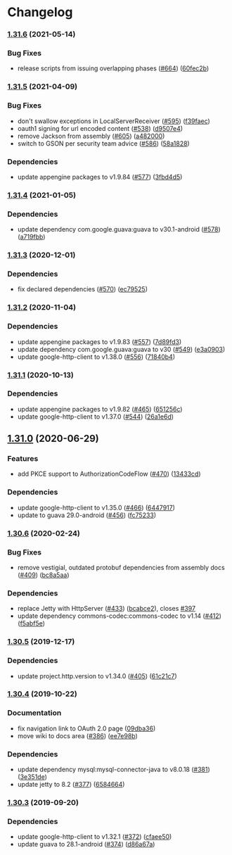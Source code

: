 # Changelog

### [1.31.6](https://www.github.com/googleapis/google-oauth-java-client/compare/v1.31.5...v1.31.6) (2021-05-14)


### Bug Fixes

* release scripts from issuing overlapping phases ([#664](https://www.github.com/googleapis/google-oauth-java-client/issues/664)) ([60fec2b](https://www.github.com/googleapis/google-oauth-java-client/commit/60fec2b9bbd5d632dff155a45a2ed0fa2f261c45))

### [1.31.5](https://www.github.com/googleapis/google-oauth-java-client/compare/v1.31.4...v1.31.5) (2021-04-09)


### Bug Fixes

* don't swallow exceptions in LocalServerReceiver ([#595](https://www.github.com/googleapis/google-oauth-java-client/issues/595)) ([f39faec](https://www.github.com/googleapis/google-oauth-java-client/commit/f39faec9980fa65602a216fbf34555b744139443))
* oauth1 signing for url encoded content ([#538](https://www.github.com/googleapis/google-oauth-java-client/issues/538)) ([d9507e4](https://www.github.com/googleapis/google-oauth-java-client/commit/d9507e4c367cc870b811e28e3b206ef4661c67d8))
* remove Jackson from assembly ([#605](https://www.github.com/googleapis/google-oauth-java-client/issues/605)) ([a482000](https://www.github.com/googleapis/google-oauth-java-client/commit/a482000eddf3c056f57492487c4a2f1e2f81feeb))
* switch to GSON per security team advice ([#586](https://www.github.com/googleapis/google-oauth-java-client/issues/586)) ([58a1828](https://www.github.com/googleapis/google-oauth-java-client/commit/58a1828e8e291c59494893b2632c294dffe98b23))


### Dependencies

* update appengine packages to v1.9.84 ([#577](https://www.github.com/googleapis/google-oauth-java-client/issues/577)) ([3fbd4d5](https://www.github.com/googleapis/google-oauth-java-client/commit/3fbd4d5205215447969adb7fa93a46f309eed4a5))

### [1.31.4](https://www.github.com/googleapis/google-oauth-java-client/compare/v1.31.3...v1.31.4) (2021-01-05)


### Dependencies

* update dependency com.google.guava:guava to v30.1-android ([#578](https://www.github.com/googleapis/google-oauth-java-client/issues/578)) ([a719fbb](https://www.github.com/googleapis/google-oauth-java-client/commit/a719fbb03701938aac125f456153433e41b69393))

### [1.31.3](https://www.github.com/googleapis/google-oauth-java-client/compare/v1.31.2...v1.31.3) (2020-12-01)


### Dependencies

* fix declared dependencies ([#570](https://www.github.com/googleapis/google-oauth-java-client/issues/570)) ([ec79525](https://www.github.com/googleapis/google-oauth-java-client/commit/ec79525da8bc50d4cb641a87c186a5870a61afd4))

### [1.31.2](https://www.github.com/googleapis/google-oauth-java-client/compare/v1.31.1...v1.31.2) (2020-11-04)


### Dependencies

* update appengine packages to v1.9.83 ([#557](https://www.github.com/googleapis/google-oauth-java-client/issues/557)) ([7d89fd3](https://www.github.com/googleapis/google-oauth-java-client/commit/7d89fd36810e5c29073e0ab571e7e433d4473996))
* update dependency com.google.guava:guava to v30 ([#549](https://www.github.com/googleapis/google-oauth-java-client/issues/549)) ([e3a0903](https://www.github.com/googleapis/google-oauth-java-client/commit/e3a0903fc405ea6fa86e62032dfb2a9fc9a23d1f))
* update google-http-client to v1.38.0 ([#556](https://www.github.com/googleapis/google-oauth-java-client/issues/556)) ([71840b4](https://www.github.com/googleapis/google-oauth-java-client/commit/71840b44348f70f9c1e226f51aae3761d71dc341))

### [1.31.1](https://www.github.com/googleapis/google-oauth-java-client/compare/v1.31.0...v1.31.1) (2020-10-13)


### Dependencies

* update appengine packages to v1.9.82 ([#465](https://www.github.com/googleapis/google-oauth-java-client/issues/465)) ([651256c](https://www.github.com/googleapis/google-oauth-java-client/commit/651256caaaa0f760c6e098d6dae10b0c939564d4))
* update google-http-client to v1.37.0 ([#544](https://www.github.com/googleapis/google-oauth-java-client/issues/544)) ([26a1e6d](https://www.github.com/googleapis/google-oauth-java-client/commit/26a1e6d17f984cc6c3d5a9d7dbfe984eda2c27bd))

## [1.31.0](https://www.github.com/googleapis/google-oauth-java-client/compare/v1.30.6...v1.31.0) (2020-06-29)


### Features

* add PKCE support to AuthorizationCodeFlow ([#470](https://www.github.com/googleapis/google-oauth-java-client/issues/470)) ([13433cd](https://www.github.com/googleapis/google-oauth-java-client/commit/13433cd7dd06267fc261f0b1d4764f8e3432c824))


### Dependencies

* update google-http-client to v1.35.0 ([#466](https://www.github.com/googleapis/google-oauth-java-client/issues/466)) ([6447917](https://www.github.com/googleapis/google-oauth-java-client/commit/6447917c657a5ae4267afbab74dfdb890bbfbf28))
* update to guava 29.0-android ([#456](https://www.github.com/googleapis/google-oauth-java-client/issues/456)) ([fc75233](https://www.github.com/googleapis/google-oauth-java-client/commit/fc752336af9cbdb9b2ed816a63d7bd3d8d1e2778))

### [1.30.6](https://www.github.com/googleapis/google-oauth-java-client/compare/v1.30.5...v1.30.6) (2020-02-24)


### Bug Fixes

* remove vestigial, outdated protobuf dependencies from assembly docs ([#409](https://www.github.com/googleapis/google-oauth-java-client/issues/409)) ([bc8a5aa](https://www.github.com/googleapis/google-oauth-java-client/commit/bc8a5aa3745b414bea035d9dad66882be7ad6311))


### Dependencies

* replace Jetty with HttpServer ([#433](https://www.github.com/googleapis/google-oauth-java-client/issues/433)) ([bcabce2](https://www.github.com/googleapis/google-oauth-java-client/commit/bcabce25df8b7dc9d3d0edfca009d47a465d1af3)), closes [#397](https://www.github.com/googleapis/google-oauth-java-client/issues/397)
* update dependency commons-codec:commons-codec to v1.14 ([#412](https://www.github.com/googleapis/google-oauth-java-client/issues/412)) ([f5abf5e](https://www.github.com/googleapis/google-oauth-java-client/commit/f5abf5e00b9785f48fdea55a9d993565c66af61a))

### [1.30.5](https://www.github.com/googleapis/google-oauth-java-client/compare/v1.30.4...v1.30.5) (2019-12-17)


### Dependencies

* update project.http.version to v1.34.0 ([#405](https://www.github.com/googleapis/google-oauth-java-client/issues/405)) ([61c21c7](https://www.github.com/googleapis/google-oauth-java-client/commit/61c21c7f6be6aca8285e3fedf1edab9a0faf3570))

### [1.30.4](https://www.github.com/googleapis/google-oauth-java-client/compare/v1.30.3...v1.30.4) (2019-10-22)


### Documentation

* fix navigation link to OAuth 2.0 page ([09dba36](https://www.github.com/googleapis/google-oauth-java-client/commit/09dba36c4166fd1a062cc75e8688cd933c30f21d))
* move wiki to docs area ([#386](https://www.github.com/googleapis/google-oauth-java-client/issues/386)) ([ee7e98b](https://www.github.com/googleapis/google-oauth-java-client/commit/ee7e98b187251f1031863ad02790bf37a65b5691))


### Dependencies

* update dependency mysql:mysql-connector-java to v8.0.18 ([#381](https://www.github.com/googleapis/google-oauth-java-client/issues/381)) ([3e351de](https://www.github.com/googleapis/google-oauth-java-client/commit/3e351de3fb9a70a9174d06970b60d2387955e196))
* update jetty to 8.2 ([#377](https://www.github.com/googleapis/google-oauth-java-client/issues/377)) ([6584664](https://www.github.com/googleapis/google-oauth-java-client/commit/658466473c4f016c356e3647234e19c9166fcaec))

### [1.30.3](https://www.github.com/googleapis/google-oauth-java-client/compare/v1.30.2...v1.30.3) (2019-09-20)


### Dependencies

* update google-http-client to v1.32.1 ([#372](https://www.github.com/googleapis/google-oauth-java-client/issues/372)) ([cfaee50](https://www.github.com/googleapis/google-oauth-java-client/commit/cfaee50))
* update guava to 28.1-android ([#374](https://www.github.com/googleapis/google-oauth-java-client/issues/374)) ([d86a67a](https://www.github.com/googleapis/google-oauth-java-client/commit/d86a67a))
